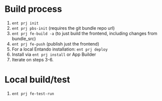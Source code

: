 # Build process

1. `ent prj init`
2. `ent prj pbs-init` (requires the git bundle repo url)
3. `ent prj fe-build -a` (to just build the frontend, including changes from bundle_src)
4. `ent prj fe-push` (publish just the frontend)
5. For a local Entando installation: `ent prj deploy`
6. Install via `ent prj install` or App Builder
7. Iterate on steps 3-6.

# Local build/test
1. `ent prj fe-test-run`
